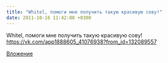 ```yaml
---
title: "Whitel, помоги мне получить такую красивую сову!"
date: 2011-10-16 11:42:00 +0300
---
```


Whitel, помоги мне получить такую красивую сову!
https://vk.com/app1888605_41076938?from_id=132089557

[Вложение](https://vk.com/photo132089557_269657869)
